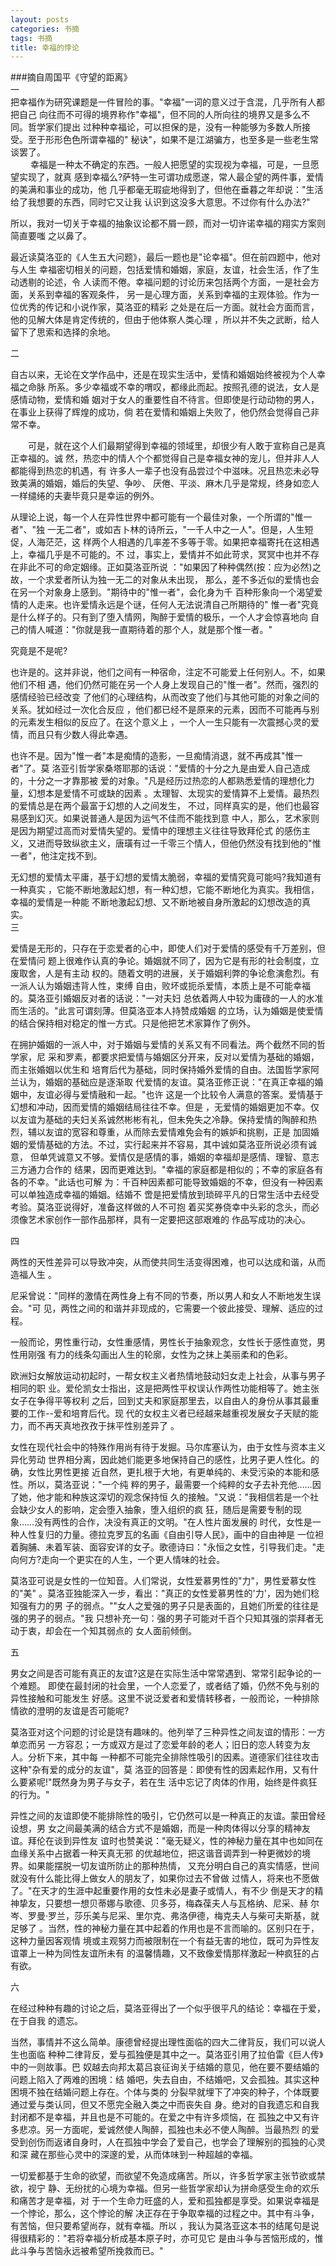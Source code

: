 ```yaml
---
layout: posts
categories: 书摘
tags: 书摘
title: 幸福的悖论
---
```


###摘自周国平《守望的距离》  
一   
把幸福作为研究课题是一件冒险的事。"幸福"一词的意义过于含混，几乎所有人都把自己 向往而不可得的境界称作"幸福"，但不同的人所向往的境界又是多么不同。哲学家们提出 过种种幸福论，可以担保的是，没有一种能够为多数人所接受。至于形形色色所谓幸福的" 秘诀"，如果不是江湖骗方，也至多是一些老生常谈罢了。   
　　
幸福是一种太不确定的东西。一般人把愿望的实现视为幸福，可是，一旦愿望实现了，就真 感到幸福么?萨特一生可谓功成愿遂，常人最企望的两件事，爱情的美满和事业的成功，他 几乎都毫无瑕疵地得到了，但他在垂暮之年却说："生活给了我想要的东西，同时它又让我 认识到这没多大意思。不过你有什么办法?"   

所以，我对一切关于幸福的抽象议论都不屑一顾，而对一切许诺幸福的翔实方案则简直要嗤 之以鼻了。  

最近读莫洛亚的《人生五大问题》，最后一题也是"论幸福"。但在前四题中，他对与人生 幸福密切相关的问题，包括爱情和婚姻，家庭，友谊，社会生活，作了生动透剔的论述，令 人读而不倦。幸福问题的讨论历来包括两个方面，一是社会方面，关系到幸福的客观条件， 另一是心理方面，关系到幸福的主观体验。作为一位优秀的传记和小说作家，莫洛亚的精彩 之处是在后一方面。就社会方面而言，他的见解大体是肯定传统的，但由于他体察人类心理 ，所以并不失之武断，给人留下了思索和选择的余地。  

二  

自古以来，无论在文学作品中，还是在现实生活中，爱情和婚姻始终被视为个人幸福之命脉 所系。多少幸福或不幸的喟叹，都缘此而起。按照孔德的说法，女人是感情动物，爱情和婚 姻对于女人的重要性自不待言。但即使是行动动物的男人，在事业上获得了辉煌的成功，倘 若在爱情和婚姻上失败了，他仍然会觉得自己非常不幸。  

　　可是，就在这个人们最期望得到幸福的领域里，却很少有人敢于宣称自己是真正幸福的。诚 然，热恋中的情人个个都觉得自己是幸福女神的宠儿，但并非人人都能得到热恋的机遇，有 许多人一辈子也没有品尝过个中滋味。况且热恋未必导致美满的婚姻，婚后的失望、争吵、 厌倦、平淡、麻木几乎是常规，终身如恋人一样缱绻的夫妻毕竟只是幸运的例外。  

从理论上说，每一个人在异性世界中都可能有一个最佳对象，一个所谓的"惟一者"、"独 一无二者"，或如吉卜林的诗所云，"一千人中之一人"。但是，人生短促，人海茫茫，这 样两个人相遇的几率差不多等于零。如果把幸福寄托在这相遇上，幸福几乎是不可能的。不 过，事实上，爱情并不如此苛求，冥冥中也并不存在非此不可的命定姻缘。正如莫洛亚所说 ："如果因了种种偶然(按：应为必然)之故，一个求爱者所认为独一无二的对象从未出现， 那么，差不多近似的爱情也会在另一个对象身上感到。"期待中的"惟一者"，会化身为千 百种形象向一个渴望爱情的人走来。也许爱情永远是个谜，任何人无法说清自己所期待的" 惟一者"究竟是什么样子的。只有到了堕入情网，陶醉于爱情的极乐，一个人才会惊喜地向 自己的情人喊道："你就是我一直期待着的那个人，就是那个惟一者。"  

究竟是不是呢?  

也许是的。这并非说，他们之间有一种宿命，注定不可能爱上任何别人。不，如果他们不相 遇，他们仍然可能在另一个人身上发现自己的"惟一者"。然而，强烈的感情经验已经改变 了他们的心理结构，从而改变了他们与其他可能的对象之间的关系。犹如经过一次化合反应 ，他们都已经不是原来的元素，因而不可能再与别的元素发生相似的反应了。在这个意义上 ，一个人一生只能有一次震撼心灵的爱情，而且只有少数人得此幸遇。  

也许不是。因为"惟一者"本是痴情的造影，一旦痴情消退，就不再成其"惟一者"了。莫 洛亚引哲学家桑塔耶那的话说："爱情的十分之九是由爱人自己造成的，十分之一才靠那被 爱的对象。"凡是经历过热恋的人都熟悉爱情的理想化力量，幻想本是爱情不可或缺的因素 。太理智、太现实的爱情算不上爱情。最热烈的爱情总是在两个最富于幻想的人之间发生， 不过，同样真实的是，他们也最容易感到幻灭。如果说普通人是因为运气不佳而不能找到意 中人，那么，艺术家则是因为期望过高而对爱情失望的。爱情中的理想主义往往导致拜伦式 的感伤主义，又进而导致纵欲主义，唐璜有过一千零三个情人，但他仍然没有找到他的"惟 一者"，他注定找不到。  

无幻想的爱情太平庸，基于幻想的爱情太脆弱，幸福的爱情究竟可能吗?我知道有一种真实 ，它能不断地激起幻想，有一种幻想，它能不断地化为真实。我相信，幸福的爱情是一种能 不断地激起幻想、又不断地被自身所激起的幻想改造的真实。  
三  

爱情是无形的，只存在于恋爱者的心中，即使人们对于爱情的感受有千万差别，但在爱情问 题上很难作认真的争论。婚姻就不同了，因为它是有形的社会制度，立废取舍，人是有主动 权的。随着文明的进展，关于婚姻利弊的争论愈演愈烈。有一派人认为婚姻违背人性，束缚 自由，败坏或扼杀爱情，本质上是不可能幸福的。莫洛亚引婚姻反对者的话说："一对夫妇 总依着两人中较为庸碌的一人的水准而生活的。"此言可谓刻薄。但莫洛亚本人持赞成婚姻 的立场，认为婚姻是使爱情的结合保持相对稳定的惟一方式。只是他把艺术家算作了例外。  

在拥护婚姻的一派人中，对于婚姻与爱情的关系又有不同看法。两个截然不同的哲学家，尼 采和罗素，都要求把爱情与婚姻区分开来，反对以爱情为基础的婚姻，而主张婚姻以优生和 培育后代为基础，同时保持婚外爱情的自由。法国哲学家阿兰认为，婚姻的基础应是逐渐取 代爱情的友谊。莫洛亚修正说："在真正幸福的婚姻中，友谊必得与爱情融和一起。"也许 这是一个比较令人满意的答案。爱情基于幻想和冲动，因而爱情的婚姻结局往往不幸。但是 ，无爱情的婚姻更加不幸。仅以友谊为基础的夫妇关系诚然彬彬有礼，但未免失之冷静。保持爱情的陶醉和热烈，辅以友谊的宽容和尊重，从而除去爱情难免会有的嫉妒和挑剔，正是 加固婚姻的爱情基础的方法。不过，实行起来并不容易，其中诚如莫洛亚所说必须有诚意， 但单凭诚意又不够。爱情仅是感情的事，婚姻的幸福却是感情、理智、意志三方通力合作的 结果，因而更难达到。"幸福的家庭都是相似的；不幸的家庭各有各的不幸。"此话也可解 为：千百种因素都可能导致婚姻的不幸，但没有一种因素可以单独造成幸福的婚姻。结婚不 啻是把爱情放到琐碎平凡的日常生活中去经受考验。莫洛亚说得好，准备这样做的人不可抱 着买奖券侥幸中头彩的念头，而必须像艺术家创作一部作品那样，具有一定要把这部艰难的 作品写成功的决心。  

四  

两性的天性差异可以导致冲突，从而使共同生活变得困难，也可以达成和谐，从而造福人生 。  

尼采曾说："同样的激情在两性身上有不同的节奏，所以男人和女人不断地发生误会。"可 见，两性之间的和谐并非现成的，它需要一个彼此接受、理解、适应的过程。  

一般而论，男性重行动，女性重感情，男性长于抽象观念，女性长于感性直觉，男性用刚强 有力的线条勾画出人生的轮廓，女性为之抹上美丽柔和的色彩。  

欧洲妇女解放运动初起时，一帮女权主义者热情地鼓动妇女走上社会，从事与男子相同的职 业。爱伦凯女士指出，这是把两性平权误认作两性功能相等了。她主张女子在争得平等权利 之后，回到丈夫和家庭那里去，以自由人的身份从事其最重要的工作--爱和培育后代。现 代的女权主义者已经越来越重视发展女子天赋的能力，而不再天真地孜孜于抹平性别差异了 。  

女性在现代社会中的特殊作用尚有待于发掘。马尔库塞认为，由于女性与资本主义异化劳动 世界相分离，因此她们能更多地保持自己的感性，比男子更人性化。的确，女性比男性更接 近自然，更扎根于大地，有更单纯的、未受污染的本能和感性。所以，莫洛亚说："一个纯 粹的男子，最需要一个纯粹的女子去补充他……因了她，他才能和种族这深切的观念保持恒 久的接触。"又说："我相信若是一个社会缺少女人的影响，定会堕入抽象，堕入组织的疯 狂，随后是需要专制的现象……没有两性的合作，决没有真正的文明。"在人性片面发展的 时代，女性是一种人性复归的力量。德拉克罗瓦的名画《自由引导人民》，画中的自由神是 一位袒着胸脯、未着军装、面容安详的女子。歌德诗曰："永恒之女性，引导我们走。"走 向何方?走向一个更实在的人生，一个更人情味的社会。  

莫洛亚可说是女性的一位知音。人们常说，女性爱慕男性的"力"，男性爱慕女性的"美" 。莫洛亚独能深入一步，看出："真正的女性爱慕男性的'力'，因为她们稔知强有力的男 子的弱点。""女人之爱强的男子只是表面的，且她们所爱的往往是强的男子的弱点。"我 只想补充一句：强的男子可能对千百个只知其强的崇拜者无动于衷，却会在一个知其弱点的 女人面前倾倒。  

五   

男女之间是否可能有真正的友谊?这是在实际生活中常常遇到、常常引起争论的一个难题。 即使在最封闭的社会里，一个人恋爱了，或者结了婚，仍然不免与别的异性接触和可能发生 好感。这里不说泛爱者和爱情转移者，一般而论，一种排除情欲的澄明的友谊是否可能呢?   

莫洛亚对这个问题的讨论是饶有趣味的。他列举了三种异性之间友谊的情形：一方单恋而另 一方容忍；一方或双方是过了恋爱年龄的老人；旧日的恋人转变为友人。分析下来，其中每 一种都不可能完全排除性吸引的因素。道德家们往往攻击这种"杂有爱的成分的友谊"，莫 洛亚的回答是：即使有性的因素起作用，又有什么要紧呢!"既然身为男子与女子，若在生 活中忘记了肉体的作用，始终是件疯狂的行为。"   

异性之间的友谊即使不能排除性的吸引，它仍然可以是一种真正的友谊。蒙田曾经设想，男 女之间最美满的结合方式不是婚姻，而是一种肉体得以分享的精神友谊。拜伦在谈到异性友 谊时也赞美说："毫无疑义，性的神秘力量在其中也如同在血缘关系中占据着一种天真无邪 的优越地位，把这谐音调弄到一种更微妙的境界。如果能摆脱一切友谊所防止的那种热情， 又充分明白自己的真实情感，世间就没有什么能比得上做女人的朋友了，如果你过去不曾做 过情人，将来也不愿做了。"在天才的生涯中起重要作用的女性未必是妻子或情人，有不少 倒是天才的精神挚友，只要想一想贝蒂娜与歌德、贝多芬，梅森葆夫人与瓦格纳、尼采、赫 尔岑、罗曼·罗兰，莎乐美与尼采、里尔克、弗洛伊德，梅克夫人与柴可夫斯基，就足够了 。当然，性的神秘力量在其中起着的作用也是不言而喻的。区别只在于，这种力量因客观情 境或主观努力而被限制在一个有益无害的地位，既可为异性友谊罩上一种为同性友谊所未有 的温馨情趣，又不致像爱情那样激起一种疯狂的占有欲。  

六   

在经过种种有趣的讨论之后，莫洛亚得出了一个似乎很平凡的结论：幸福在于爱，在于自我 的遗忘。  

当然，事情并不这么简单。康德曾经提出理性面临的四大二律背反，我们可以说人生也面临 种种二律背反，爱与孤独便是其中之一。莫洛亚引用了拉伯雷《巨人传》中的一则故事。巴 奴越去向邦太葛吕哀征询关于结婚的意见，他在要不要结婚的问题上陷入了两难的困境：结 婚吧，失去自由，不结婚吧，又会孤独。其实这种困境不独在结婚问题上存在。个体与类的 分裂早就埋下了冲突的种子，个体既要通过爱与类认同，但又不愿完全融入类之中而丧失自 身。绝对的自我遗忘和自我封闭都不是幸福，并且也是不可能的。在爱之中有许多烦恼，在 孤独之中又有许多悲凉。另一方面呢，爱诚然使人陶醉，孤独也未必不使人陶醉。当最热烈 的爱受到创伤而返诸自身时，人在孤独中学会了爱自己，也学会了理解别的孤独的心灵和深 藏在那些心灵中的深邃的爱，从而体味到一种超越的幸福。  

一切爱都基于生命的欲望，而欲望不免造成痛苦。所以，许多哲学家主张节欲或禁欲，视宁 静、无纷扰的心境为幸福。但另一些哲学家却认为拼命感受生命的欢乐和痛苦才是幸福，对 于一个生命力旺盛的人，爱和孤独都是享受。如果说幸福是一个悖论，那么，这个悖论的解 决正存在于争取幸福的过程之中。其中有斗争，有苦恼，但只要希望尚存，就有幸福。所以 ，我认为莫洛亚这本书的结尾句是说得很精彩的："若将幸福分析成基本原子时，亦可见它 是由斗争与苦恼形成的，惟此斗争与苦恼永远被希望所挽救而已。"  



